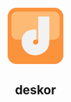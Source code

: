 <p align="center">
  <img width=128 src="main/icons/deskor-icon.svg">
  <h1 align="center"> deskor</h1>
</p>
